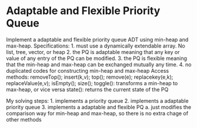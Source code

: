 # Adaptable and Flexible Priority Queue
Implement a adaptable and flexible priority queue ADT using min-heap and max-heap.
Specifications:
    1. must use a dynamically extendable array. No list, tree, vector, or heap 
    2. the PQ is adaptable meaning that any key or value of any entry of the PQ can be modified.
    3. the PQ is flexible meaning that the min-heap and max-heap can be exchanged mutually any time.
    4. no duplicated codes for constructing min-heap and max-heap
Access methods:
    removeTop(); insert(k,v); top(); remove(e); replacekey(e,k); replaceValue(e,v); isEmpty(); size();
    toggle(): transforms a min-heap to max-heap, or vice versa
    state(): returns the current state of the PQ
    
My solving steps:
    1. implements a priority queue
    2. implements a adaptable priority queue
    3. implements a adaptable and flexible PQ
        a. just modifies the comparison way for min-heap and max-heap, so there is no extra chage of other methods
